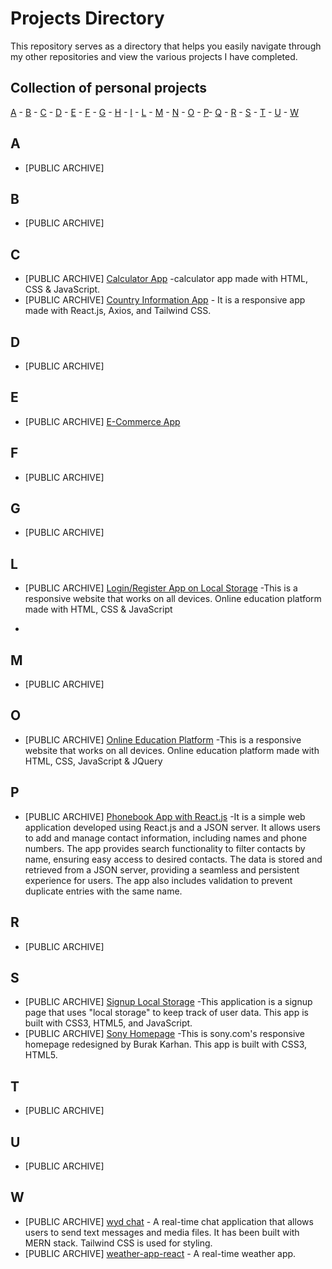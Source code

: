 # Projects Directory
This repository serves as a directory that helps you easily navigate through my other repositories and view the various projects I have completed.

## Collection of personal projects 

[A](#a) - [B](#b) - [C](#c) - [D](#d) - [E](#e) - [F](#f) - [G](#g) - [H](#h) - [I](#i) - [L](#l) - [M](#m) - [N](#n) - [O](#o) - [P](#p)- [Q](#q) - [R](#r) - [S](#s) - [T](#t) - [U](#u) - [W](#w)


## A <a id="a"></a>
- [PUBLIC ARCHIVE] 
  
  
## B <a id="b"></a>
- [PUBLIC ARCHIVE]
  
## C <a id="c"></a>
- [PUBLIC ARCHIVE] [Calculator App](https://github.com/kobrak1/calculator-app) -calculator app made with HTML, CSS & JavaScript.
- [PUBLIC ARCHIVE] [Country Information App](https://github.com/kobrak1/country-informaiton-app) - It is a responsive app made with React.js, Axios, and Tailwind CSS.
  
## D <a id="d"></a>
- [PUBLIC ARCHIVE]

## E <a id="e"></a>
- [PUBLIC ARCHIVE] [E-Commerce App](https://github.com/kobrak1/e-commerce)
  
## F <a id="f"></a>
- [PUBLIC ARCHIVE]
  
## G <a id="g"></a>
- [PUBLIC ARCHIVE]

## L <a id="l"></a>
- [PUBLIC ARCHIVE] [Login/Register App on Local Storage](https://github.com/kobrak1/login-register-page) -This is a responsive website that works on all devices. Online education platform made with HTML, CSS & JavaScript

- 

## M <a id="m"></a>
- [PUBLIC ARCHIVE]

## O <a id="o"></a>
- [PUBLIC ARCHIVE]  [Online Education Platform](https://github.com/kobrak1/online_education_website) -This is a responsive website that works on all devices. Online education platform made with HTML, CSS, JavaScript & JQuery
  
## P <a id="p"></a>
- [PUBLIC ARCHIVE]  [Phonebook App with React.js](https://github.com/kobrak1/phonebook-app) -It is a simple web application developed using React.js and a JSON server. It allows users to add and manage contact information, including names and phone numbers. The app provides search functionality to filter contacts by name, ensuring easy access to desired contacts. The data is stored and retrieved from a JSON server, providing a seamless and persistent experience for users. The app also includes validation to prevent duplicate entries with the same name.

## R <a id="r"></a>
- [PUBLIC ARCHIVE]

## S <a id="s"></a>
- [PUBLIC ARCHIVE] [Signup Local Storage](https://github.com/kobrak1/signup-local-storage) -This application is a signup page that uses "local storage" to keep track of user data. This app is built with CSS3, HTML5, and JavaScript.
- [PUBLIC ARCHIVE] [Sony Homepage](https://github.com/kobrak1/sony-home-page) -This is sony.com's responsive homepage redesigned by Burak Karhan. This app is built with CSS3, HTML5.

## T <a id="t"></a>
- [PUBLIC ARCHIVE]
  
## U <a id="u"></a>
- [PUBLIC ARCHIVE]

## W <a id="u"></a>
- [PUBLIC ARCHIVE] [wyd chat](https://github.com/kobrak1/wyd-chat) - A real-time chat application that allows users to send text messages and media files. It has been built with MERN stack. Tailwind CSS is used for styling.
- [PUBLIC ARCHIVE] [weather-app-react](https://github.com/kobrak1/weather-app-react) - A real-time weather app.
